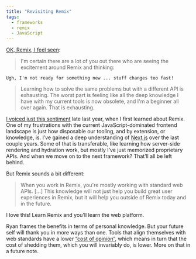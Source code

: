 ```yaml
---
title: "Revisiting Remix"
tags:
  - frameworks
  - remix
  - JavaScript
---
```


[OK, Remix, I feel seen](https://remix.run/blog/not-another-framework):
> I'm certain there are a lot of you out there who are seeing the excitement around Remix and thinking:
>
    Ugh, I'm not ready for something new ... stuff changes too fast!
> Learning how to solve the same problems but with a different API is exhausting. The worst part is feeling like all the deep knowledge I have with my current tools is now obsolete, and I'm a beginner all over again. That is exhausting.

[I voiced just this sentiment](https://dana.zone/notes/2021-12-19-javascript-churn/) late last year, when I first learned about Remix. One of my frustrations with the current JavaScript-dominated frontend landscape is just how disposable our tooling, and by extension, or knowledge, is. I’ve gained a deep understanding of [Next.js]([Next.js](https://nextjs.org/)) over the last couple years. Some of that is transferable, like learning how server-side rendering and hydration work, but mostly I’ve just memorized proprietary APIs. And when we move on to the next framework? That’ll all be left behind.

But Remix sounds a bit different:
> When you work in Remix, you're mostly working with standard web APIs. […] This knowledge will not just help you build great user experiences in Remix, but it will help you outside of Remix today and in the future.

I love this! Learn Remix and you’ll learn the web platform.

Ryan frames the benefits in terms of personal knowledge. But your future self will thank you in more ways than one. Tools that align themselves with web standards have a lower [“cost of opinion”](https://glazkov.com/2022/02/23/the-cost-of-opinion/), which means in turn that the cost of shedding them, which you will invariably do, is lower. More on that in a future note.